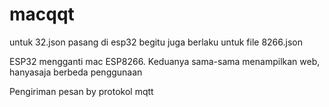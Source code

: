 # macqqt
untuk 32.json pasang di esp32 begitu juga berlaku untuk file 8266.json

ESP32 mengganti mac ESP8266. Keduanya sama-sama menampilkan web, hanyasaja berbeda penggunaan

Pengiriman pesan by protokol mqtt
